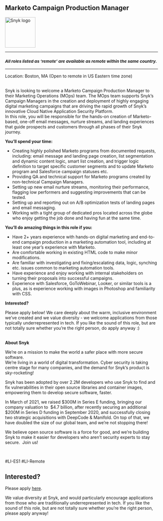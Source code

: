 Marketo Campaign Production Manager
---

<img src="https://res.cloudinary.com/snyk/image/upload/v1537345894/press-kit/brand/logo-black.png" width="100" alt="Snyk logo" />

<hr>
<h3><em><strong><sub>All roles listed as ‘remote’ are available as remote within the same country.</sub></strong></em></h3>
<hr>
<p><span style="font-weight: 400;">Location: Boston, MA (Open to remote in US Eastern time zone)</span><span style="font-weight: 400;"><br><br></span></p>
<p><span style="font-weight: 400;">Snyk is looking to welcome a Marketo Campaign Production Manager to their Marketing Operations (MOps) team. The MOps team supports Snyk’s Campaign Managers in the creation and deployment of highly engaging digital marketing campaigns that are driving the rapid growth of Snyk’s innovative Cloud Native Application Security Platform.</span><span style="font-weight: 400;"><br></span><span style="font-weight: 400;">In this role, you will be responsible for the hands-on creation of Marketo-based, one-off email messages, nurture streams, and landing experiences that guide prospects and customers through all phases of their Snyk journey.</span><span style="font-weight: 400;"><br></span></p>
<p><strong>You’ll spend your time:</strong></p>
<ul>
<li style="font-weight: 400;"><span style="font-weight: 400;">Creating highly polished Marketo programs from documented requests, including: email message and landing page creation, list segmentation and dynamic content logic, smart list creation, and trigger logic definition to target specific customer segments and to update Marketo program and Salesforce campaign statuses etc.&nbsp;</span></li>
<li style="font-weight: 400;"><span style="font-weight: 400;">Providing QA and technical support for Marketo programs created by non-technical Campaign Managers.</span></li>
<li style="font-weight: 400;"><span style="font-weight: 400;">Setting up new email nurture streams, monitoring their performance, flagging low performers and suggesting improvements that can be tested.</span></li>
<li style="font-weight: 400;"><span style="font-weight: 400;">Setting up and reporting out on A/B optimization tests of landing pages and email messaging.</span></li>
<li style="font-weight: 400;"><span style="font-weight: 400;">Working with a tight group of dedicated pros located across the globe who enjoy getting the job done and having fun at the same time.&nbsp;</span></li>
</ul>
<p><strong>You’ll do amazing things in this role if you:</strong></p>
<ul>
<li style="font-weight: 400;"><span style="font-weight: 400;">Have 2+ years experience with hands-on digital marketing and end-to-end campaign production in a marketing automation tool, including at least one year’s experience with Marketo.</span></li>
<li style="font-weight: 400;"><span style="font-weight: 400;">Are comfortable working in existing HTML code to make minor modifications.</span></li>
<li style="font-weight: 400;"><span style="font-weight: 400;">Are familiar with investigating and fixing/escalating data, logic, synching etc. issues common to marketing automation tools.</span></li>
<li style="font-weight: 400;"><span style="font-weight: 400;">Have experience and enjoy working with internal stakeholders on turning their proposals into successful campaigns.</span></li>
<li style="font-weight: 400;"><span style="font-weight: 400;">Experience with Salesforce, GoToWebinar, Looker, or similar tools is a plus, as is experience working with images in Photoshop and familiarity with CSS.</span></li>
</ul>
<p><strong>Interested?</strong></p>
<p><span style="font-weight: 400;">Please apply below! We care deeply about the warm, inclusive environment we’ve created and we value diversity - we welcome applications from those typically underrepresented in tech. If you like the sound of this role, but are not totally sure whether you’re the right person, do apply anyway :)</span><span style="font-weight: 400;"><br><br></span></p>
<p><strong>About Snyk</strong></p>
<p><span style="font-weight: 400;">We’re on a mission to make the world a safer place with more secure software.</span><span style="font-weight: 400;"><br></span><span style="font-weight: 400;">We’re living in a world of digital transformation. Cyber security is taking centre stage for many companies, and the demand for Snyk’s product is sky-rocketing!&nbsp;&nbsp;</span></p>
<p><span style="font-weight: 400;">Snyk has been adopted by over 2.2M developers who use Snyk to find and fix vulnerabilities in their open source libraries and container images, empowering them to develop secure software, faster.</span></p>
<p><span style="font-weight: 400;">In March of 2021, we raised $300M in Series E funding, bringing our company valuation to&nbsp; $4.7 billion, after recently securing an additional $200M in Series D funding in September 2020, and successfully closing two strategic acquisitions with DeepCode &amp; Manifold. On top of that, we have doubled the size of our global team, and we’re not stopping there!&nbsp;&nbsp;</span></p>
<p><span style="font-weight: 400;">We believe open source software is a force for good, and we’re building Snyk to make it easier for developers who aren’t security experts to stay secure.&nbsp; Join us!</span></p>
<p>&nbsp;</p>
<p><span style="font-weight: 400;">#LI-ES1 #LI-Remote</span></p>

Interested?
---

Please apply [here](https://boards.greenhouse.io/snyk/jobs/5345943002#app).

We value diversity at Snyk, and would particularly encourage applications from those who are traditionally underrepresented in tech.
If you like the sound of this role, but are not totally sure whether you’re the right person, please apply anyway!
